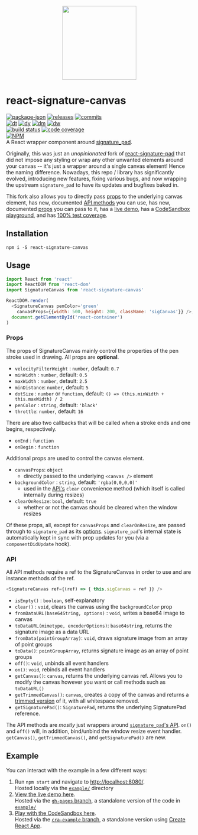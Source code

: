 <!-- markdownlint-disable first-line-heading -->
<p align='center'>
  <img height='200' src='https://media.giphy.com/media/KH1emXYVIh1hT6UrrU/giphy.gif' />
</p>

# react-signature-canvas

<!-- releases / versioning -->
[![package-json](https://img.shields.io/github/package-json/v/agilgur5/react-signature-canvas.svg)](https://npmjs.org/package/react-signature-canvas)
[![releases](https://img.shields.io/github/tag-pre/agilgur5/react-signature-canvas.svg)](https://github.com/agilgur5/react-signature-canvas/releases)
[![commits](https://img.shields.io/github/commits-since/agilgur5/react-signature-canvas/v1.0.5.svg)](https://github.com/agilgur5/react-signature-canvas/commits/main)
<br><!-- downloads -->
[![dt](https://img.shields.io/npm/dt/react-signature-canvas.svg)](https://npmjs.org/package/react-signature-canvas)
[![dy](https://img.shields.io/npm/dy/react-signature-canvas.svg)](https://npmjs.org/package/react-signature-canvas)
[![dm](https://img.shields.io/npm/dm/react-signature-canvas.svg)](https://npmjs.org/package/react-signature-canvas)
[![dw](https://img.shields.io/npm/dw/react-signature-canvas.svg)](https://npmjs.org/package/react-signature-canvas)
<br><!-- status / activity -->
[![build status](https://img.shields.io/github/workflow/status/agilgur5/react-signature-canvas/CI/main)](https://github.com/agilgur5/react-signature-canvas/actions/workflows/ci.yml?query=branch%3Amain)
[![code coverage](https://img.shields.io/codecov/c/gh/agilgur5/react-signature-canvas/main.svg)](https://codecov.io/gh/agilgur5/react-signature-canvas)
<br>
[![NPM](https://nodei.co/npm/react-signature-canvas.png?downloads=true&downloadRank=true&stars=true)](https://npmjs.org/package/react-signature-canvas)
<br>
A React wrapper component around [signature_pad](https://github.com/szimek/signature_pad).

Originally, this was just an _unopinionated_ fork of [react-signature-pad](https://github.com/blackjk3/react-signature-pad) that did not impose any styling or wrap any other unwanted elements around your canvas -- it's just a wrapper around a single canvas element!
Hence the naming difference.
Nowadays, this repo / library has significantly evolved, introducing new features, fixing various bugs, and now wrapping the upstream `signature_pad` to have its updates and bugfixes baked in.

This fork also allows you to directly pass [props](#props) to the underlying canvas element, has new, documented [API methods](#api) you can use, has new, documented [props](#props) you can pass to it, has a [live demo](https://agilgur5.github.io/react-signature-canvas/), has a [CodeSandbox playground](https://codesandbox.io/s/github/agilgur5/react-signature-canvas/tree/cra-example), and has [100% test coverage](https://codecov.io/gh/agilgur5/react-signature-canvas).

## Installation

`npm i -S react-signature-canvas`

## Usage

```javascript
import React from 'react'
import ReactDOM from 'react-dom'
import SignatureCanvas from 'react-signature-canvas'

ReactDOM.render(
  <SignatureCanvas penColor='green'
    canvasProps={{width: 500, height: 200, className: 'sigCanvas'}} />,
  document.getElementById('react-container')
)
```

### Props

The props of SignatureCanvas mainly control the properties of the pen stroke used in drawing.
All props are **optional**.

- `velocityFilterWeight` : `number`, default: `0.7`
- `minWidth` : `number`, default: `0.5`
- `maxWidth` : `number`, default: `2.5`
- `minDistance`: `number`, default: `5`
- `dotSize` : `number` or `function`,
  default: `() => (this.minWidth + this.maxWidth) / 2`
- `penColor` : `string`, default: `'black'`
- `throttle`: `number`, default: `16`

There are also two callbacks that will be called when a stroke ends and one begins, respectively.

- `onEnd` : `function`
- `onBegin` : `function`

Additional props are used to control the canvas element.

- `canvasProps`: `object`
  - directly passed to the underlying `<canvas />` element
- `backgroundColor` : `string`, default: `'rgba(0,0,0,0)'`
  - used in the [API's](#api) `clear` convenience method (which itself is called internally during resizes)
- `clearOnResize`: `bool`, default: `true`
  - whether or not the canvas should be cleared when the window resizes

Of these props, all, except for `canvasProps` and `clearOnResize`, are passed through to `signature_pad` as its [options](https://github.com/szimek/signature_pad#options).
`signature_pad`'s internal state is automatically kept in sync with prop updates for you (via a `componentDidUpdate` hook).

### API

All API methods require a ref to the SignatureCanvas in order to use and are instance methods of the ref.

```javascript
<SignatureCanvas ref={(ref) => { this.sigCanvas = ref }} />
```

- `isEmpty()` : `boolean`, self-explanatory
- `clear()` : `void`, clears the canvas using the `backgroundColor` prop
- `fromDataURL(base64String, options)` : `void`, writes a base64 image to canvas
- `toDataURL(mimetype, encoderOptions)`: `base64string`, returns the signature image as a data URL
- `fromData(pointGroupArray)`: `void`, draws signature image from an array of point groups
- `toData()`: `pointGroupArray`, returns signature image as an array of point groups
- `off()`: `void`, unbinds all event handlers
- `on()`: `void`, rebinds all event handlers
- `getCanvas()`: `canvas`, returns the underlying canvas ref.
  Allows you to modify the canvas however you want or call methods such as `toDataURL()`
- `getTrimmedCanvas()`: `canvas`, creates a copy of the canvas and returns a [trimmed version](https://github.com/agilgur5/trim-canvas) of it, with all whitespace removed.
- `getSignaturePad()`: `SignaturePad`, returns the underlying SignaturePad reference.

The API methods are _mostly_ just wrappers around [`signature_pad`'s API](https://github.com/szimek/signature_pad#api).
`on()` and `off()` will, in addition, bind/unbind the window resize event handler.
`getCanvas()`, `getTrimmedCanvas()`, and `getSignaturePad()` are new.

## Example

You can interact with the example in a few different ways:

1. Run `npm start` and navigate to [http://localhost:8080/](http://localhost:8080/).<br>
Hosted locally via the [`example/`](example/) directory
1. [View the live demo here](https://agilgur5.github.io/react-signature-canvas/).<br>
Hosted via the [`gh-pages` branch](https://github.com/agilgur5/react-signature-canvas/tree/gh-pages), a standalone version of the code in [`example/`](example/)
1. [Play with the CodeSandbox here](https://codesandbox.io/s/github/agilgur5/react-signature-canvas/tree/cra-example).<br>
Hosted via the [`cra-example` branch](https://github.com/agilgur5/react-signature-canvas/tree/gh-pages), a standalone version using [Create React App](https://github.com/facebook/create-react-app).
